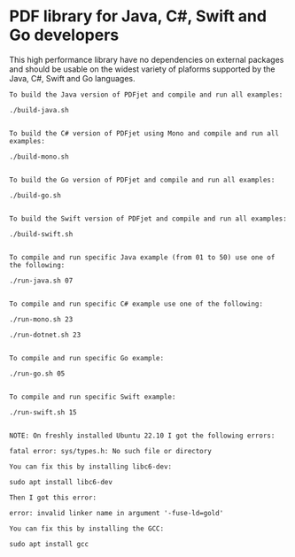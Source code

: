 # PDF library for Java, C#, Swift and Go developers

This high performance library have no dependencies on external packages and should be usable on the widest variety of plaforms supported by the Java, C#, Swift and Go languages.


```
To build the Java version of PDFjet and compile and run all examples:

./build-java.sh


To build the C# version of PDFjet using Mono and compile and run all examples:

./build-mono.sh


To build the Go version of PDFjet and compile and run all examples:

./build-go.sh


To build the Swift version of PDFjet and compile and run all examples:

./build-swift.sh


To compile and run specific Java example (from 01 to 50) use one of the following:

./run-java.sh 07


To compile and run specific C# example use one of the following:

./run-mono.sh 23

./run-dotnet.sh 23


To compile and run specific Go example:

./run-go.sh 05


To compile and run specific Swift example:

./run-swift.sh 15


NOTE: On freshly installed Ubuntu 22.10 I got the following errors:

fatal error: sys/types.h: No such file or directory

You can fix this by installing libc6-dev:

sudo apt install libc6-dev

Then I got this error:

error: invalid linker name in argument '-fuse-ld=gold'

You can fix this by installing the GCC:

sudo apt install gcc
